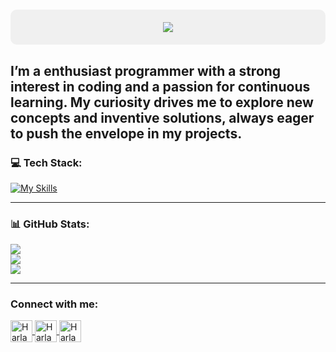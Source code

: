 <h1 align="center" style="background-color:#f0f0f0;padding:20px;border-radius:10px;">
    <img src="https://readme-typing-svg.herokuapp.com/?font=Righteous&size=35&center=true&vCenter=true&width=500&height=70&duration=4000&lines=Hi+There!+👋;+I'm+Aakanksha!;" />
</h1>


I’m a enthusiast programmer  with a strong interest in coding and a passion for continuous learning. My curiosity drives me to explore new concepts and inventive solutions, always eager to push the envelope in my projects.
---

### 💻 Tech Stack:
[![My Skills](https://skillicons.dev/icons?i=js,html,css,firebase,mysql,cs,py,kotlin,github)](https://skillicons.dev)

---

### 📊 GitHub Stats:
![](https://github-readme-stats.vercel.app/api?username=Aakanksha77&theme=dark&hide_border=false&include_all_commits=false&count_private=false)<br/>
![](https://github-readme-streak-stats.herokuapp.com/?user=Aakanksha77&theme=dark&hide_border=false)<br/>
![](https://github-readme-stats.vercel.app/api/top-langs/?username=Aakanksha77&theme=dark&hide_border=false&include_all_commits=false&count_private=false&layout=compact)

---

<h3 align="left">Connect with me:</h3>

<p align="left">
    <a href="https://github.com/Aakanksha77" target="_blank" rel="noreferrer">
        <img align="center" src="https://skillicons.dev/icons?i=github" alt="HarlanGilbran" height="35" width="35" />
    </a>
    <a href="https://www.linkedin.com/in/aakanksha-rajbhar-12180a31a/" target="_blank" rel="noreferrer">
        <img align="center" src="https://skillicons.dev/icons?i=linkedin" alt="Harlan Gilbran" height="35 width="35" />
    </a>
    <a href="mailto:rajbharaakanksha4@gmail.com" target="_blank" rel="noreferrer">
        <img align="center" src="https://skillicons.dev/icons?i=gmail" alt="Harlan Gilbran" height="35 width="35" />
    </a>
  
</p>


